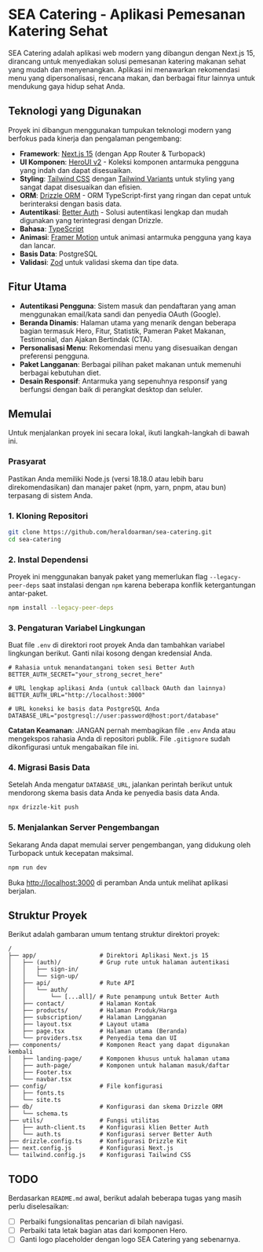 # SEA Catering - Aplikasi Pemesanan Katering Sehat

SEA Catering adalah aplikasi web modern yang dibangun dengan Next.js 15, dirancang untuk menyediakan solusi pemesanan katering makanan sehat yang mudah dan menyenangkan. Aplikasi ini menawarkan rekomendasi menu yang dipersonalisasi, rencana makan, dan berbagai fitur lainnya untuk mendukung gaya hidup sehat Anda.

## Teknologi yang Digunakan

Proyek ini dibangun menggunakan tumpukan teknologi modern yang berfokus pada kinerja dan pengalaman pengembang:

  * **Framework**: [Next.js 15](https://nextjs.org/docs/getting-started) (dengan App Router & Turbopack)
  * **UI Komponen**: [HeroUI v2](https://heroui.com/) - Koleksi komponen antarmuka pengguna yang indah dan dapat disesuaikan.
  * **Styling**: [Tailwind CSS](https://tailwindcss.com/) dengan [Tailwind Variants](https://tailwind-variants.org) untuk styling yang sangat dapat disesuaikan dan efisien.
  * **ORM**: [Drizzle ORM](https://orm.drizzle.team/) - ORM TypeScript-first yang ringan dan cepat untuk berinteraksi dengan basis data.
  * **Autentikasi**: [Better Auth](https://www.google.com/search?q=https://better-auth.dev/) - Solusi autentikasi lengkap dan mudah digunakan yang terintegrasi dengan Drizzle.
  * **Bahasa**: [TypeScript](https://www.typescriptlang.org/)
  * **Animasi**: [Framer Motion](https://www.framer.com/motion/) untuk animasi antarmuka pengguna yang kaya dan lancar.
  * **Basis Data**: PostgreSQL
  * **Validasi**: [Zod](https://zod.dev/) untuk validasi skema dan tipe data.

## Fitur Utama

  * **Autentikasi Pengguna**: Sistem masuk dan pendaftaran yang aman menggunakan email/kata sandi dan penyedia OAuth (Google).
  * **Beranda Dinamis**: Halaman utama yang menarik dengan beberapa bagian termasuk Hero, Fitur, Statistik, Pameran Paket Makanan, Testimonial, dan Ajakan Bertindak (CTA).
  * **Personalisasi Menu**: Rekomendasi menu yang disesuaikan dengan preferensi pengguna.
  * **Paket Langganan**: Berbagai pilihan paket makanan untuk memenuhi berbagai kebutuhan diet.
  * **Desain Responsif**: Antarmuka yang sepenuhnya responsif yang berfungsi dengan baik di perangkat desktop dan seluler.

## Memulai

Untuk menjalankan proyek ini secara lokal, ikuti langkah-langkah di bawah ini.

### Prasyarat

Pastikan Anda memiliki Node.js (versi 18.18.0 atau lebih baru direkomendasikan) dan manajer paket (npm, yarn, pnpm, atau bun) terpasang di sistem Anda.

### 1\. Kloning Repositori

```bash
git clone https://github.com/heraldoarman/sea-catering.git
cd sea-catering
```

### 2\. Instal Dependensi

Proyek ini menggunakan banyak paket yang memerlukan flag `--legacy-peer-deps` saat instalasi dengan `npm` karena beberapa konflik ketergantungan antar-paket.

```bash
npm install --legacy-peer-deps
```

### 3\. Pengaturan Variabel Lingkungan

Buat file `.env` di direktori root proyek Anda dan tambahkan variabel lingkungan berikut. Ganti nilai kosong dengan kredensial Anda.

```env
# Rahasia untuk menandatangani token sesi Better Auth
BETTER_AUTH_SECRET="your_strong_secret_here"

# URL lengkap aplikasi Anda (untuk callback OAuth dan lainnya)
BETTER_AUTH_URL="http://localhost:3000"

# URL koneksi ke basis data PostgreSQL Anda
DATABASE_URL="postgresql://user:password@host:port/database"
```

**Catatan Keamanan**: JANGAN pernah membagikan file `.env` Anda atau mengekspos rahasia Anda di repositori publik. File `.gitignore` sudah dikonfigurasi untuk mengabaikan file ini.

### 4\. Migrasi Basis Data

Setelah Anda mengatur `DATABASE_URL`, jalankan perintah berikut untuk mendorong skema basis data Anda ke penyedia basis data Anda.

```bash
npx drizzle-kit push
```

### 5\. Menjalankan Server Pengembangan

Sekarang Anda dapat memulai server pengembangan, yang didukung oleh Turbopack untuk kecepatan maksimal.

```bash
npm run dev
```

Buka [http://localhost:3000](https://www.google.com/search?q=http://localhost:3000) di peramban Anda untuk melihat aplikasi berjalan.

## Struktur Proyek

Berikut adalah gambaran umum tentang struktur direktori proyek:

```
/
├── app/                  # Direktori Aplikasi Next.js 15
│   ├── (auth)/           # Grup rute untuk halaman autentikasi
│   │   ├── sign-in/
│   │   └── sign-up/
│   ├── api/              # Rute API
│   │   └── auth/
│   │       └── [...all]/ # Rute penampung untuk Better Auth
│   ├── contact/          # Halaman Kontak
│   ├── products/         # Halaman Produk/Harga
│   ├── subscription/     # Halaman Langganan
│   ├── layout.tsx        # Layout utama
│   ├── page.tsx          # Halaman utama (Beranda)
│   └── providers.tsx     # Penyedia tema dan UI
├── components/           # Komponen React yang dapat digunakan kembali
│   ├── landing-page/     # Komponen khusus untuk halaman utama
│   ├── auth-page/        # Komponen untuk halaman masuk/daftar
│   ├── Footer.tsx
│   └── navbar.tsx
├── config/               # File konfigurasi
│   ├── fonts.ts
│   └── site.ts
├── db/                   # Konfigurasi dan skema Drizzle ORM
│   └── schema.ts
├── utils/                # Fungsi utilitas
│   ├── auth-client.ts    # Konfigurasi klien Better Auth
│   └── auth.ts           # Konfigurasi server Better Auth
├── drizzle.config.ts     # Konfigurasi Drizzle Kit
├── next.config.js        # Konfigurasi Next.js
└── tailwind.config.js    # Konfigurasi Tailwind CSS
```

## TODO

Berdasarkan `README.md` awal, berikut adalah beberapa tugas yang masih perlu diselesaikan:

  * [ ] Perbaiki fungsionalitas pencarian di bilah navigasi.
  * [ ] Perbaiki tata letak bagian atas dari komponen Hero.
  * [ ] Ganti logo placeholder dengan logo SEA Catering yang sebenarnya.